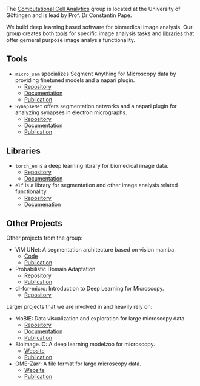 The [Computational Cell Analytics](https://user.informatik.uni-goettingen.de/~pape41/) group is located at the University of Göttingen and is lead by Prof. Dr Constantin Pape.

We build deep learning based software for biomedical image analysis.
Our group creates both [tools](#tools) for specific image analysis tasks and [libraries](#libraries) that offer gerneral purpose image analysis functionality.

## Tools

- `micro_sam` specializes Segment Anything for Microscopy data by providing finetuned models and a napari plugin.
    - [Repository](https://github.com/computational-cell-analytics/micro-sam)
    - [Documentation](https://computational-cell-analytics.github.io/micro-sam/micro_sam.html)
    - [Publication](https://doi.org/10.1101/2023.08.21.554208)
- `SynapseNet` offers segmentation networks and a napari plugin for analyzing synapses in electron micrographs.
    - [Repository](https://github.com/computational-cell-analytics/synapse-net)
    - [Documentation](https://computational-cell-analytics.github.io/synapse-net/)
    - [Publication](https://www.biorxiv.org/content/10.1101/2024.12.02.626387v1)

## Libraries

- `torch_em` is a deep learning library for biomedical image data.
    - [Repository](https://github.com/constantinpape/torch-em)
    - [Documentation](https://constantinpape.github.io/torch-em/torch_em.html)
- `elf` is a library for segmentation and other image analysis related functionality.
    - [Repository](https://github.com/constantinpape/elf)
    - [Documenation](https://constantinpape.github.io/elf/elf.html)

## Other Projects

Other projects from the group:
- ViM UNet: A segmentation architecture based on vision mamba.
    - [Code](https://arxiv.org/abs/2404.07705)
    - [Publication](https://arxiv.org/abs/2404.07705)
- Probabilistic Domain Adaptation
    - [Repository](https://github.com/computational-cell-analytics/Probabilistic-Domain-Adaptation)
    - [Publication](https://arxiv.org/abs/2303.11790)
- dl-for-micro: Introduction to Deep Learning for Microscopy.
    - [Repository](https://github.com/computational-cell-analytics/dl-for-micro)

Larger projects that we are involved in and heavily rely on:
- MoBIE: Data visualization and exploration for large microscopy data.
    - [Repository](https://github.com/mobie/mobie-viewer-fiji)
    - [Documentation](https://mobie.github.io/)
    - [Publication](https://www.nature.com/articles/s41592-023-01776-4)
- BioImage.IO: A deep learning modelzoo for microscopy.
    - [Website](https://bioimage.io/#/)
    - [Publication](https://doi.org/10.1101/2022.06.07.495102)
- OME-Zarr: A file format for large microscopy data.
    - [Website](https://ngff.openmicroscopy.org/latest/)
    - [Publication](https://doi.org/10.1038/s41592-021-01326-w)
